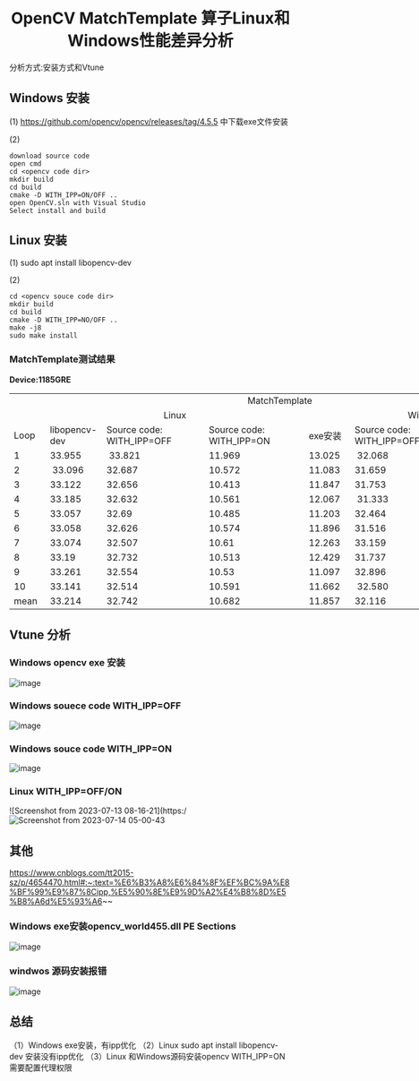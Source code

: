 # <center> OpenCV MatchTemplate 算子Linux和Windows性能差异分析
分析方式:安装方式和Vtune

## Windows 安装
(1) https://github.com/opencv/opencv/releases/tag/4.5.5 中下载exe文件安装

(2)
```
download source code
open cmd
cd <opencv code dir>
mkdir build
cd build
cmake -D WITH_IPP=ON/OFF ..
open OpenCV.sln with Visual Studio 
Select install and build
```
## Linux 安装
(1) sudo apt install libopencv-dev

(2)
```
cd <opencv souce code dir>
mkdir build
cd build
cmake -D WITH_IPP=NO/OFF ..
make -j8
sudo make install
```
### MatchTemplate测试结果
**Device:1185GRE**
<body link="#0563C1" vlink="#954F72">

<table border=0 cellpadding=0 cellspacing=0 width=966 style='border-collapse:
 collapse;table-layout:fixed;width:725pt'>
 <col width=64 style='width:48pt'>
 <col width=97 style='mso-width-source:userset;mso-width-alt:3547;width:73pt'>
 <col width=184 style='mso-width-source:userset;mso-width-alt:6729;width:138pt'>
 <col width=180 style='mso-width-source:userset;mso-width-alt:6582;width:135pt'>
 <col width=81 style='mso-width-source:userset;mso-width-alt:2962;width:61pt'>
 <col width=180 span=2 style='mso-width-source:userset;mso-width-alt:6582;
 width:135pt'>
 <tr height=20 style='height:15.0pt'>
  <td colspan=7 height=20 class=xl76 width=966  align= 'center' style='height:15.0pt;width:725pt'>MatchTemplate</td>
 </tr>
 <tr height=20 style='height:15.0pt'>
  <td height=20 class=xl68 style='height:15.0pt;border-top:none'>&nbsp;</td>
  <td colspan=3 class=xl76 align= 'center' style='border-left:none'>Linux</td>
  <td colspan=3 class=xl76 align= 'center' style='border-left:none'>Windows</td>
 </tr>
 <tr height=20 style='height:15.0pt'>
  <td height=20 class=xl68 style='height:15.0pt;border-top:none'>Loop</td>
  <td class=xl72 style='border-top:none;border-left:none'>libopencv-dev</td>
  <td class=xl68 style='border-top:none;border-left:none'>Source code:
  WITH_IPP=OFF</td>
  <td class=xl68 style='border-top:none;border-left:none'>Source code:
  WITH_IPP=ON</td>
  <td class=xl72 style='border-top:none;border-left:none'>exe&#23433;&#35013;</td>
  <td class=xl68 style='border-top:none;border-left:none'>Source code:
  WITH_IPP=OFF</td>
  <td class=xl68 style='border-top:none;border-left:none'>Source code:
  WITH_IPP=ON</td>
 </tr>
 <tr height=23 style='height:17.25pt'>
  <td height=23 class=xl70 style='height:17.25pt;border-top:none'>1</td>
  <td class=xl69 style='border-top:none;border-left:none'>33.955</td>
  <td class=xl69 style='border-top:none;border-left:none'><span
  style='font-variant-ligatures: normal;font-variant-caps: normal;orphans: 2;
  text-align:start;widows: 2;-webkit-text-stroke-width: 0px;text-decoration-thickness: initial;
  text-decoration-style: initial;text-decoration-color: initial'>&nbsp;33.821&nbsp;</span></td>
  <td class=xl69 style='border-top:none;border-left:none'>11.969&nbsp;</td>
  <td class=xl71 style='border-top:none;border-left:none'>13.025</td>
  <td class=xl69 style='border-top:none;border-left:none'>&nbsp;32.068&nbsp;</td>
  <td class=xl69 style='border-top:none;border-left:none'>12.727</td>
 </tr>
 <tr height=23 style='height:17.25pt'>
  <td height=23 class=xl70 style='height:17.25pt;border-top:none'>2</td>
  <td class=xl69 style='border-top:none;border-left:none'>&nbsp;33.096</td>
  <td class=xl69 style='border-top:none;border-left:none'><span
  style='font-variant-ligatures: normal;font-variant-caps: normal;orphans: 2;
  text-align:start;widows: 2;-webkit-text-stroke-width: 0px;text-decoration-thickness: initial;
  text-decoration-style: initial;text-decoration-color: initial'>32.687&nbsp;</span></td>
  <td class=xl69 style='border-top:none;border-left:none'>10.572</td>
  <td class=xl69 style='border-top:none;border-left:none'>11.083</td>
  <td class=xl69 style='border-top:none;border-left:none'>31.659</td>
  <td class=xl69 style='border-top:none;border-left:none'>11.319</td>
 </tr>
 <tr height=23 style='height:17.25pt'>
  <td height=23 class=xl70 style='height:17.25pt;border-top:none'>3</td>
  <td class=xl69 style='border-top:none;border-left:none'>33.122</td>
  <td class=xl69 style='border-top:none;border-left:none'><span
  style='font-variant-ligatures: normal;font-variant-caps: normal;orphans: 2;
  text-align:start;widows: 2;-webkit-text-stroke-width: 0px;text-decoration-thickness: initial;
  text-decoration-style: initial;text-decoration-color: initial'>32.656</span></td>
  <td class=xl69 style='border-top:none;border-left:none'>10.413</td>
  <td class=xl69 style='border-top:none;border-left:none'>11.847</td>
  <td class=xl69 style='border-top:none;border-left:none'>31.753</td>
  <td class=xl69 style='border-top:none;border-left:none'>11.297</td>
 </tr>
 <tr height=23 style='height:17.25pt'>
  <td height=23 class=xl70 style='height:17.25pt;border-top:none'>4</td>
  <td class=xl69 style='border-top:none;border-left:none'>33.185</td>
  <td class=xl69 style='border-top:none;border-left:none'><span
  style='font-variant-ligatures: normal;font-variant-caps: normal;orphans: 2;
  text-align:start;widows: 2;-webkit-text-stroke-width: 0px;text-decoration-thickness: initial;
  text-decoration-style: initial;text-decoration-color: initial'>32.632</span></td>
  <td class=xl69 style='border-top:none;border-left:none'>10.561</td>
  <td class=xl69 style='border-top:none;border-left:none'>12.067&nbsp;</td>
  <td class=xl69 style='border-top:none;border-left:none'>&nbsp;31.333</td>
  <td class=xl69 style='border-top:none;border-left:none'>11.595</td>
 </tr>
 <tr height=23 style='height:17.25pt'>
  <td height=23 class=xl70 style='height:17.25pt;border-top:none'>5</td>
  <td class=xl69 style='border-top:none;border-left:none'>33.057</td>
  <td class=xl69 style='border-top:none;border-left:none'><span
  style='font-variant-ligatures: normal;font-variant-caps: normal;orphans: 2;
  text-align:start;widows: 2;-webkit-text-stroke-width: 0px;text-decoration-thickness: initial;
  text-decoration-style: initial;text-decoration-color: initial'>32.69</span></td>
  <td class=xl69 style='border-top:none;border-left:none'>10.485</td>
  <td class=xl69 style='border-top:none;border-left:none'>11.203</td>
  <td class=xl69 style='border-top:none;border-left:none'>32.464</td>
  <td class=xl69 style='border-top:none;border-left:none'>11.239</td>
 </tr>
 <tr height=23 style='height:17.25pt'>
  <td height=23 class=xl70 style='height:17.25pt;border-top:none'>6</td>
  <td class=xl69 style='border-top:none;border-left:none'>33.058</td>
  <td class=xl69 style='border-top:none;border-left:none'><span
  style='font-variant-ligatures: normal;font-variant-caps: normal;orphans: 2;
  text-align:start;widows: 2;-webkit-text-stroke-width: 0px;text-decoration-thickness: initial;
  text-decoration-style: initial;text-decoration-color: initial'>32.626</span></td>
  <td class=xl69 style='border-top:none;border-left:none'>10.574</td>
  <td class=xl69 style='border-top:none;border-left:none'>11.896&nbsp;</td>
  <td class=xl69 style='border-top:none;border-left:none'>31.516</td>
  <td class=xl69 style='border-top:none;border-left:none'>12.118</td>
 </tr>
 <tr height=23 style='height:17.25pt'>
  <td height=23 class=xl70 style='height:17.25pt;border-top:none'>7</td>
  <td class=xl69 style='border-top:none;border-left:none'>33.074</td>
  <td class=xl69 style='border-top:none;border-left:none'><span
  style='font-variant-ligatures: normal;font-variant-caps: normal;orphans: 2;
  text-align:start;widows: 2;-webkit-text-stroke-width: 0px;text-decoration-thickness: initial;
  text-decoration-style: initial;text-decoration-color: initial'>32.507</span></td>
  <td class=xl69 style='border-top:none;border-left:none'>10.61</td>
  <td class=xl69 style='border-top:none;border-left:none'>12.263</td>
  <td class=xl69 style='border-top:none;border-left:none'>33.159</td>
  <td class=xl69 style='border-top:none;border-left:none'>11.787&nbsp;</td>
 </tr>
 <tr height=23 style='height:17.25pt'>
  <td height=23 class=xl70 style='height:17.25pt;border-top:none'>8</td>
  <td class=xl69 style='border-top:none;border-left:none'>33.19</td>
  <td class=xl69 style='border-top:none;border-left:none'><span
  style='font-variant-ligatures: normal;font-variant-caps: normal;orphans: 2;
  text-align:start;widows: 2;-webkit-text-stroke-width: 0px;text-decoration-thickness: initial;
  text-decoration-style: initial;text-decoration-color: initial'>32.732</span></td>
  <td class=xl69 style='border-top:none;border-left:none'>10.513&nbsp;</td>
  <td class=xl69 style='border-top:none;border-left:none'>12.429</td>
  <td class=xl69 style='border-top:none;border-left:none'>31.737</td>
  <td class=xl69 style='border-top:none;border-left:none'>11.843</td>
 </tr>
 <tr height=23 style='height:17.25pt'>
  <td height=23 class=xl70 style='height:17.25pt;border-top:none'>9</td>
  <td class=xl69 style='border-top:none;border-left:none'>33.261</td>
  <td class=xl69 style='border-top:none;border-left:none'><span
  style='font-variant-ligatures: normal;font-variant-caps: normal;orphans: 2;
  text-align:start;widows: 2;-webkit-text-stroke-width: 0px;text-decoration-thickness: initial;
  text-decoration-style: initial;text-decoration-color: initial'>32.554</span></td>
  <td class=xl69 style='border-top:none;border-left:none'>10.53</td>
  <td class=xl69 style='border-top:none;border-left:none'>11.097</td>
  <td class=xl69 style='border-top:none;border-left:none'>32.896&nbsp;</td>
  <td class=xl69 style='border-top:none;border-left:none'>11.408</td>
 </tr>
 <tr height=23 style='height:17.25pt'>
  <td height=23 class=xl70 style='height:17.25pt;border-top:none'>10</td>
  <td class=xl69 style='border-top:none;border-left:none'>33.141</td>
  <td class=xl69 style='border-top:none;border-left:none'><span
  style='font-variant-ligatures: normal;font-variant-caps: normal;orphans: 2;
  text-align:start;widows: 2;-webkit-text-stroke-width: 0px;text-decoration-thickness: initial;
  text-decoration-style: initial;text-decoration-color: initial'>32.514</span></td>
  <td class=xl69 style='border-top:none;border-left:none'>10.591</td>
  <td class=xl69 style='border-top:none;border-left:none'>11.662</td>
  <td class=xl69 style='border-top:none;border-left:none'>&nbsp;32.580&nbsp;</td>
  <td class=xl69 style='border-top:none;border-left:none'>12.206</td>
 </tr>
 <tr height=23 style='height:17.25pt'>
  <td height=23 class=xl68 style='height:17.25pt;border-top:none'>mean</td>
  <td class=xl69 style='border-top:none;border-left:none'>33.214</td>
  <td class=xl69 style='border-top:none;border-left:none'><span
  style='font-variant-ligatures: normal;font-variant-caps: normal;orphans: 2;
  text-align:start;widows: 2;-webkit-text-stroke-width: 0px;text-decoration-thickness: initial;
  text-decoration-style: initial;text-decoration-color: initial'>32.742</span></td>
  <td class=xl69 style='border-top:none;border-left:none'>10.682</td>
  <td class=xl69 style='border-top:none;border-left:none'>11.857</td>
  <td class=xl69 style='border-top:none;border-left:none'>32.116</td>
  <td class=xl69 style='border-top:none;border-left:none'>11.754</td>
 </tr>
 <![if supportMisalignedColumns]>
 <tr height=0 style='display:none'>
  <td width=64 style='width:48pt'></td>
  <td width=97 style='width:73pt'></td>
  <td width=184 style='width:138pt'></td>
  <td width=180 style='width:135pt'></td>
  <td width=81 style='width:61pt'></td>
  <td width=180 style='width:135pt'></td>
  <td width=180 style='width:135pt'></td>
 </tr>
 <![endif]>
</table>

</body>

## Vtune 分析
### Windows opencv exe 安装 

![image](https://github.com/zhupailiangx/Works/assets/120553507/f8e7857d-4658-473b-984b-9bfc5caf9edd)

### Windows souece code WITH_IPP=OFF

![image](https://github.com/zhupailiangx/Works/assets/120553507/d94cfefe-7c90-4b49-b738-034cab94b260)

### Windows souce code WITH_IPP=ON


![image](https://github.com/zhupailiangx/Works/assets/120553507/559be1b3-65bc-425a-9f0c-cb03aa8bb995)

### Linux WITH_IPP=OFF/ON
![Screenshot from 2023-07-13 08-16-21](https:/![Screenshot from 2023-07-14 05-00-43](https://github.com/zhupailiangx/Works/assets/120553507/063a9f7f-2aa7-4b1a-9243-38a7f4e4d3b4)
## 其他

https://www.cnblogs.com/tt2015-sz/p/4654470.html#:~:text=%E6%B3%A8%E6%84%8F%EF%BC%9A%E8%BF%99%E9%87%8Cipp,%E5%90%8E%E9%9D%A2%E4%B8%8D%E5%B8%A6d%E5%93%A6~~

### Windows exe安装opencv_world455.dll PE Sections

![image](https://github.com/zhupailiangx/Works/assets/120553507/1529d029-4a8f-4c05-9c49-da1054a4efeb)

### windwos 源码安装报错
![image](https://github.com/zhupailiangx/Works/assets/120553507/827c75c1-c88f-4949-9dc5-e9971e9c7bbe)


## 总结
（1）Windows exe安装，有ipp优化
（2）Linux sudo apt install libopencv-dev 安装没有ipp优化
（3）Linux 和Windows源码安装opencv WITH_IPP=ON 需要配置代理权限
